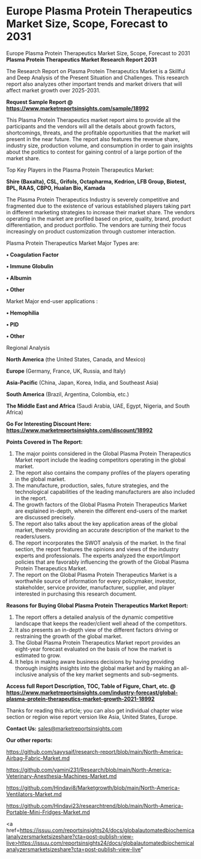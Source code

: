 # Europe Plasma Protein Therapeutics Market Size, Scope, Forecast to 2031
 Europe Plasma Protein Therapeutics Market Size, Scope, Forecast to 2031
<strong>Plasma Protein Therapeutics Market Research Report 2031</strong>

The Research Report on Plasma Protein Therapeutics Market is a Skillful and Deep Analysis of the Present Situation and Challenges. This research report also analyzes other important trends and market drivers that will affect market growth over 2025-2031.

<strong>Request Sample Report @ <a href=https://www.marketreportsinsights.com/sample/18992>https://www.marketreportsinsights.com/sample/18992</a></strong>

This Plasma Protein Therapeutics market report aims to provide all the participants and the vendors will all the details about growth factors, shortcomings, threats, and the profitable opportunities that the market will present in the near future. The report also features the revenue share, industry size, production volume, and consumption in order to gain insights about the politics to contest for gaining control of a large portion of the market share.

Top Key Players in the Plasma Protein Therapeutics Market:

<strong>Shire (Baxalta), CSL, Grifols, Octapharma, Kedrion, LFB Group, Biotest, BPL, RAAS, CBPO, Hualan Bio, Kamada</strong>

The Plasma Protein Therapeutics Industry is severely competitive and fragmented due to the existence of various established players taking part in different marketing strategies to increase their market share. The vendors operating in the market are profiled based on price, quality, brand, product differentiation, and product portfolio. The vendors are turning their focus increasingly on product customization through customer interaction.

Plasma Protein Therapeutics Market Major Types are:

<strong>• Coagulation Factor

• Immune Globulin

• Albumin

• Other</strong>

Market Major end-user applications :

<strong>• Hemophilia

• PID

• Other</strong>

Regional Analysis

</u><strong><b>North America</b></strong> (the United States, Canada, and Mexico)

<strong><b>Europe </b></strong>(Germany, France, UK, Russia, and Italy)

<strong><b>Asia-Pacific</b></strong> (China, Japan, Korea, India, and Southeast Asia)

<strong><b>South America</b></strong> (Brazil, Argentina, Colombia, etc.)

<strong><b>The Middle East and Africa</b></strong> (Saudi Arabia, UAE, Egypt, Nigeria, and South Africa)

<strong>Go For Interesting Discount Here: <a href=https://www.marketreportsinsights.com/discount/18992>https://www.marketreportsinsights.com/discount/18992</a></strong>

<strong>Points Covered in The Report:</strong>
<ol>
  <li>The major points considered in the Global Plasma Protein Therapeutics Market report include the leading competitors operating in the global market.</li>
  <li>The report also contains the company profiles of the players operating in the global market.</li>
  <li>The manufacture, production, sales, future strategies, and the technological capabilities of the leading manufacturers are also included in the report.</li>
  <li>The growth factors of the Global Plasma Protein Therapeutics Market are explained in-depth, wherein the different end-users of the market are discussed precisely.</li>
  <li>The report also talks about the key application areas of the global market, thereby providing an accurate description of the market to the readers/users.</li>
  <li>The report incorporates the SWOT analysis of the market. In the final section, the report features the opinions and views of the industry experts and professionals. The experts analyzed the export/import policies that are favorably influencing the growth of the Global Plasma Protein Therapeutics Market.</li>
  <li>The report on the Global Plasma Protein Therapeutics Market is a worthwhile source of information for every policymaker, investor, stakeholder, service provider, manufacturer, supplier, and player interested in purchasing this research document.</li>
</ol>
<strong>Reasons for Buying Global Plasma Protein Therapeutics Market Report:</strong>

<ol>
  <li>The report offers a detailed analysis of the dynamic competitive landscape that keeps the reader/client well ahead of the competitors.</li>
  <li>It also presents an in-depth view of the different factors driving or restraining the growth of the global market.</li>
  <li>The Global Plasma Protein Therapeutics Market report provides an eight-year forecast evaluated on the basis of how the market is estimated to grow.</li>
  <li>It helps in making aware business decisions by having providing thorough insights insights into the global market and by making an all-inclusive analysis of the key market segments and sub-segments.</li>
</ol>
<strong>Access full Report Description, TOC, Table of Figure, Chart, etc. @ <a href=https://www.marketreportsinsights.com/industry-forecast/global-plasma-protein-therapeutics-market-growth-2021-18992>https://www.marketreportsinsights.com/industry-forecast/global-plasma-protein-therapeutics-market-growth-2021-18992</a></strong>


Thanks for reading this article; you can also get individual chapter wise section or region wise report version like Asia, United States, Europe.

<strong>Contact Us:</strong>
sales@marketreportsinsights.com

<strong>Our other reports:</strong>

<a href=https://github.com/sayysaif/research-report/blob/main/North-America-Airbag-Fabric-Market.md>https://github.com/sayysaif/research-report/blob/main/North-America-Airbag-Fabric-Market.md</a>

<a href=https://github.com/yamini231/Research/blob/main/North-America-Veterinary-Anesthesia-Machines-Market.md>https://github.com/yamini231/Research/blob/main/North-America-Veterinary-Anesthesia-Machines-Market.md</a>

<a href=https://github.com/Hindavi8/Marketgrowth/blob/main/North-America-Ventilators-Market.md>https://github.com/Hindavi8/Marketgrowth/blob/main/North-America-Ventilators-Market.md</a>

<a href=https://github.com/Hindavi23/researchtrend/blob/main/North-America-Portable-Mini-Fridges-Market.md>https://github.com/Hindavi23/researchtrend/blob/main/North-America-Portable-Mini-Fridges-Market.md</a>

<a href=https://issuu.com/reportsinsights24/docs/globalautomatedbiochemicalanalyzersmarketsizeshare?cta=post-publish-view-live>https://issuu.com/reportsinsights24/docs/globalautomatedbiochemicalanalyzersmarketsizeshare?cta=post-publish-view-live</a>"
